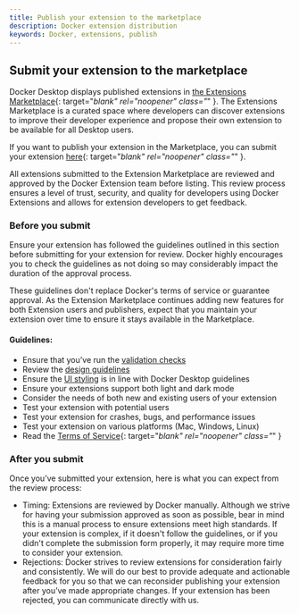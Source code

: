 ```yaml
---
title: Publish your extension to the marketplace
description: Docker extension distribution
keywords: Docker, extensions, publish
---
```


## Submit your extension to the marketplace

Docker Desktop displays published extensions in [the Extensions Marketplace](https://hub.docker.com/search?q=&type=extension){: target="_blank" rel="noopener" class="_" }. The Extensions Marketplace is a curated space where developers can discover extensions to improve their developer experience and propose their own extension to be available for all Desktop users.

If you want to publish your extension in the Marketplace, you can submit your extension [here](https://www.docker.com/products/extensions/submissions/){: target="_blank" rel="noopener" class="_" }.

All extensions submitted to the Extension Marketplace are reviewed and approved by the Docker Extension team before listing. This review process ensures a level of trust, security, and quality for developers using Docker Extensions and allows for extension developers to get feedback.

### Before you submit

Ensure your extension has followed the guidelines outlined in this section before submitting for your extension for review. Docker highly encourages you to check the guidelines as not doing so may considerably impact the duration of the approval process.

These guidelines don't replace Docker's terms of service or guarantee approval. As the Extension Marketplace continues adding new features for both Extension users and publishers, expect that you maintain your extension over time to ensure it stays available in the Marketplace.

#### Guidelines:

- Ensure that you’ve run the [validation checks](validate.md)
- Review the [design guidelines](../design/design-guidelines.md)
- Ensure the [UI styling](../design/index.md) is in line with Docker Desktop guidelines
- Ensure your extensions support both light and dark mode
- Consider the needs of both new and existing users of your extension
- Test your extension with potential users
- Test your extension for crashes, bugs, and performance issues
- Test your extension on various platforms (Mac, Windows, Linux)
- Read the [Terms of Service](https://www.docker.com/legal/extensions_marketplace_developer_agreement/){: target="_blank" rel="noopener" class="_" }

### After you submit

Once you’ve submitted your extension, here is what you can expect from the review process:

- Timing: Extensions are reviewed by Docker manually. Although we strive for having your submission approved as soon as possible, bear in mind this is a manual process to ensure extensions meet high standards. If your extension is complex, if it doesn't follow the guidelines, or if you didn't complete the submission form properly, it may require more time to consider your extension.
- Rejections: Docker strives to review extensions for consideration fairly and consistently. We will do our best to provide adequate and actionable feedback for you so that we can reconsider publishing your extension after you’ve made appropriate changes. If your extension has been rejected, you can communicate directly with us.
